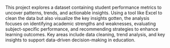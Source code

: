 This project explores a dataset containing student performance metrics to uncover patterns, trends, and actionable insights. Using a tool like Excel to clean the data but also visualize the key insights gotten, the analysis focuses on identifying academic strengths and weaknesses, evaluating subject-specific performance, and recommending strategies to enhance learning outcomes. 
Key areas include data cleaning, trend analysis, and key insights to support data-driven decision-making in education.
